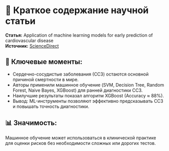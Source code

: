 
# 📄 Краткое содержание научной статьи

**Статья:** Application of machine learning models for early prediction of cardiovascular disease  
**Источник:** [ScienceDirect](https://www.sciencedirect.com/science/article/pii/S2772442522000016)

## 🧠 Ключевые моменты:

- Сердечно-сосудистые заболевания (ССЗ) остаются основной причиной смертности в мире.
- Авторы применили машинное обучение (SVM, Decision Tree, Random Forest, Naive Bayes, XGBoost) для ранней диагностики ССЗ.
- Наилучшие результаты показал алгоритм XGBoost (Accuracy ≈ 88%).
- Вывод: ML-инструменты позволяют эффективно предсказывать ССЗ и повышать точность диагностики.

## 📊 Значимость:
Машинное обучение может использоваться в клинической практике для оценки рисков без необходимости сложных или дорогих тестов.

